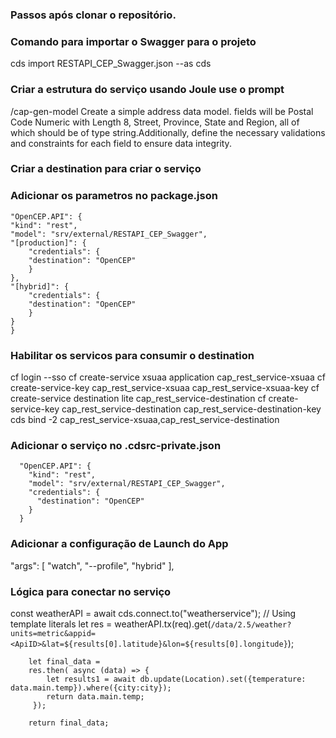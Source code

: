 ### Passos após clonar o repositório.

### Comando para importar o Swagger para o projeto
cds import RESTAPI_CEP_Swagger.json --as cds

### Criar a estrutura do serviço usando Joule use o prompt
/cap-gen-model Create a simple address data model. fields will be Postal Code Numeric with Length 8, Street, Province, State and Region, all of which should be of type string.Additionally, define the necessary validations and constraints for each field to ensure data integrity.

### Criar a destination para criar o serviço

### Adicionar os parametros no package.json

    "OpenCEP.API": {
    "kind": "rest",
    "model": "srv/external/RESTAPI_CEP_Swagger",
    "[production]": {
        "credentials": {
        "destination": "OpenCEP"
        }
    },
    "[hybrid]": {
        "credentials": {
        "destination": "OpenCEP"
        }
    }
    }

### Habilitar os servicos para consumir o destination
cf login --sso
cf create-service xsuaa application cap_rest_service-xsuaa
cf create-service-key cap_rest_service-xsuaa cap_rest_service-xsuaa-key
cf create-service destination lite cap_rest_service-destination
cf create-service-key cap_rest_service-destination cap_rest_service-destination-key
cds bind -2 cap_rest_service-xsuaa,cap_rest_service-destination

### Adicionar o serviço no .cdsrc-private.json
      "OpenCEP.API": {
        "kind": "rest",
        "model": "srv/external/RESTAPI_CEP_Swagger",
        "credentials": {
          "destination": "OpenCEP"
        }
      }

### Adicionar a configuração de Launch do App
"args": [
        "watch",
        "--profile",
        "hybrid"
      ],

### Lógica para conectar no serviço
const weatherAPI = await cds.connect.to("weatherservice");
        // Using template literals
        let res = weatherAPI.tx(req).get(`/data/2.5/weather?units=metric&appid=<ApiID>&lat=${results[0].latitude}&lon=${results[0].longitude}`);

        let final_data =
        res.then( async (data) => {
            let results1 = await db.update(Location).set({temperature: data.main.temp}).where({city:city});
            return data.main.temp;
         });
        
        return final_data;
